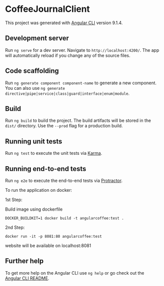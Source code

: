 # CoffeeJournalClient

This project was generated with [Angular CLI](https://github.com/angular/angular-cli) version 9.1.4.

## Development server

Run `ng serve` for a dev server. Navigate to `http://localhost:4200/`. The app will automatically reload if you change any of the source files.

## Code scaffolding

Run `ng generate component component-name` to generate a new component. You can also use `ng generate directive|pipe|service|class|guard|interface|enum|module`.

## Build

Run `ng build` to build the project. The build artifacts will be stored in the `dist/` directory. Use the `--prod` flag for a production build.

## Running unit tests

Run `ng test` to execute the unit tests via [Karma](https://karma-runner.github.io).

## Running end-to-end tests

Run `ng e2e` to execute the end-to-end tests via [Protractor](http://www.protractortest.org/).

To run the application on docker:

1st Step:

Build image using dockerfile

`DOCKER_BUILDKIT=1 docker build -t angularcoffee:test .`

2nd Step:

`docker run -it -p 8081:80 angularcoffee:test`

website will be available on localhost:8081

## Further help

To get more help on the Angular CLI use `ng help` or go check out the [Angular CLI README](https://github.com/angular/angular-cli/blob/master/README.md).
